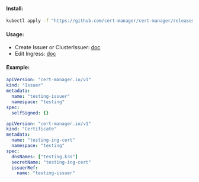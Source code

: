 #### Install:
```bash
kubectl apply -f "https://github.com/cert-manager/cert-manager/releases/download/v1.10.1/cert-manager.yaml"
```

#### Usage:
- Create Issuer or ClusterIssuer: [doc](https://cert-manager.io/docs/configuration/selfsigned/)
- Edit Ingress: [doc](https://cert-manager.io/docs/usage/ingress/)

#### Example:
```yaml
apiVersion: "cert-manager.io/v1"
kind: "Issuer"
metadata:
  name: "testing-issuer"
  namespace: "testing"
spec:
  selfSigned: {}
```
```yaml
apiVersion: "cert-manager.io/v1"
kind: "Certificate"
metadata:
  name: "testing-ing-cert"
  namespace: "testing"
spec:
  dnsNames: ["testing.k3s"]
  secretName: "testing-ing-cert"
  issuerRef:
    name: "testing-issuer"
```
